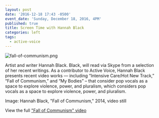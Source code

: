 ```yaml
---
layout: post
date: '2016-12-18 17:43 -0500'
event_date: 'Sunday, December 18, 2016, 4PM'
published: true
title: Screen Time with Hannah Black
categories: left
tags:
  - active-voice
---
```


![fall-of-communism.png]({{site.baseurl}}/assets/img/fall-of-communism.png)

Artist and writer Hannah Black. Black, will read via Skype from a selection of her recent writings. As a contributor to Active Voice, Hannah Black presents recent video works — including “Intensive Care/Hot New Track,” “Fall of Communism,” and “My Bodies” – that consider pop vocals as a space to explore violence, power, and pluralism, which considers pop vocals as a space to explore violence, power, and pluralism.

Image: Hannah Black, "Fall of Communism," 2014, video still

View the full ["Fall of Communism" video](https://vimeo.com/110016117)
